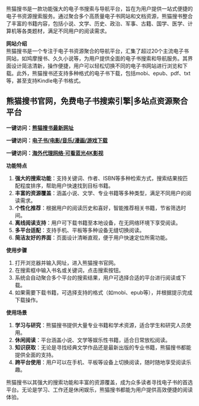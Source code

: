 <p>熊猫搜书是一款功能强大的电子书搜索与导航平台，旨在为用户提供一站式便捷的电子书资源搜索服务。通过聚合多个高质量电子书网站和文档资源，熊猫搜书整合了丰富的书籍内容，包括小说、文学、历史、政治、军事、古籍、国学、医学、计算机等各类题材，满足不同用户的阅读需求。</p>
<p><strong>网站介绍</strong><br>熊猫搜书是一个专注于电子书资源聚合的导航平台，汇集了超过20个主流电子书网站，如鸠摩搜书、久久小说等，为用户提供全面的电子书搜索和导航服务。其界面设计简洁清新，操作便捷，用户可以轻松切换不同的电子书网站进行浏览和下载。此外，熊猫搜书还支持多种格式的电子书下载，包括mobi、epub、pdf、txt等，甚至支持Kindle电子书格式。</p>
<h2>熊猫搜书官网，免费电子书搜索引擎|多站点资源聚合平台</h2>
<p><strong>一键访问：</strong><a href="https://www.ggonav.com/sites/3403.html " target="_blank"><strong>熊猫搜书最新网址</strong></a></p>
<p><strong>一键访问：</strong><a href="https://wangpanziyuan.pages.dev/" target="_blank"><strong>电子书/电影/音乐/漫画/游戏下载</strong></a></p>
<p><strong>一键访问：</strong><a href="http://ip.harmonylink.net/share/e82025" target="_blank"><strong>海外代理网络·可看蓝光4K影视</strong></a></p>
<p><strong>功能特点</strong></p>
<ol>
  <li><strong>强大的搜索功能</strong>：支持关键词、作者、ISBN等多种检索方式，搜索结果按匹配程度排序，帮助用户快速找到目标书籍。</li>
  <li><strong>丰富的资源覆盖</strong>：涵盖小说、文学、专业书籍等多种类型，满足不同用户的阅读需求。</li>
  <li><strong>个性化推荐</strong>：根据用户的阅读历史和喜好，智能推荐相关书籍，节省筛选时间。</li>
  <li><strong>离线阅读支持</strong>：用户可下载书籍至本地设备，在无网络环境下享受阅读。</li>
  <li><strong>多平台适配</strong>：支持手机、平板等多种设备无缝切换阅读。</li>
  <li><strong>简洁友好的界面</strong>：页面设计清晰直观，便于用户快速定位所需功能。</li>
</ol>
<p><strong>使用步骤</strong></p>
<ol>
  <li>打开浏览器并输入网址，进入熊猫搜书官网。</li>
  <li>在搜索框中输入书名或关键词，点击搜索按钮。</li>
  <li>系统会自动聚合多个平台的搜索结果，用户可选择合适的平台进行阅读或下载。</li>
  <li>如果需要下载书籍，可选择支持的格式（如mobi、epub等），并根据提示完成下载操作。</li>
</ol>
<p><strong>使用场景</strong></p>
<ol>
  <li><strong>学习与研究</strong>：熊猫搜书提供大量专业书籍和学术资源，适合学生和研究人员使用。</li>
  <li><strong>休闲阅读</strong>：平台涵盖小说、文学等娱乐性书籍，适合日常放松阅读。</li>
  <li><strong>知识获取</strong>：无论是寻找经典文学作品还是最新出版的专业书籍，熊猫搜书都能提供全面的支持。</li>
  <li><strong>跨平台使用</strong>：用户可以在手机、平板等设备上切换阅读，随时随地享受阅读乐趣。</li>
</ol>
<p>熊猫搜书以其强大的搜索功能和丰富的资源覆盖，成为众多读者寻找电子书的首选平台。无论是学习、工作还是休闲娱乐，熊猫搜书都能为用户提供高效便捷的阅读体验。</p>
